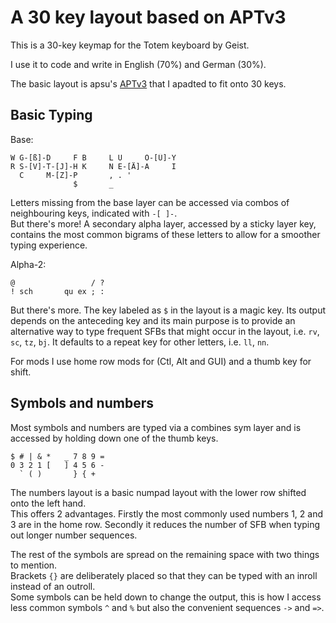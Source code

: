 # A 30 key layout based on APTv3
This is a 30-key keymap for the Totem keyboard by Geist.

I use it to code and write in English (70%) and German (30%).

The basic layout is apsu's [APTv3](https://github.com/Apsu/APT) that I apadted to fit onto 30 keys.

## Basic Typing
Base:
```
W G-[ß]-D     F B     L U     O-[Ü]-Y
R S-[V]-T-[J]-H K     N E-[Ä]-A     I
  C     M-[Z]-P       , . '
              $       _
```

Letters missing from the base layer can be accessed via combos of neighbouring keys, indicated with `-[ ]-`.\
But there's more! A secondary alpha layer, accessed by a sticky layer key, contains the most common bigrams of these letters to allow for a smoother typing experience.

Alpha-2:
```
@                 / ?
! sch       qu ex ; :
```

But there's more. The key labeled as `$` in the layout is a magic key. Its output depends on the anteceding key and its main purpose is to provide an alternative way to type frequent SFBs that might occur in the layout, i.e. `rv`, `sc`, `tz`, `bj`. It defaults to a repeat key for other letters, i.e. `ll`, `nn`.

For mods I use home row mods for (Ctl, Alt and GUI) and a thumb key for shift.

## Symbols and numbers
Most symbols and numbers are typed via a combines sym layer and is accessed by holding down one of the thumb keys.
```
$ # | & *   _ 7 8 9 =
0 3 2 1 [   ] 4 5 6 -
  ` ( )       } { +
```

The numbers layout is a basic numpad layout with the lower row shifted onto the left hand.\
This offers 2 advantages. Firstly the most commonly used numbers 1, 2 and 3 are in the home row. Secondly it reduces the number of SFB when typing out longer number sequences.

The rest of the symbols are spread on the remaining space with two things to mention.\
Brackets `{}` are deliberately placed so that they can be typed with an inroll instead of an outroll.\
Some symbols can be held down to change the output, this is how I access less common symbols `^` and `%` but also the convenient sequences `->` and `=>`.
